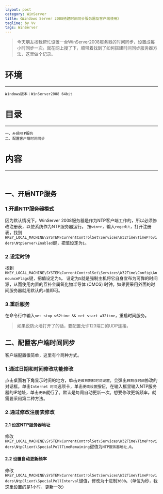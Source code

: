 ```yaml
---
layout: post
category: WinServer
title: 《Windows Server 2008搭建时间同步服务器及客户端使用》
tagline: by Vv
tags: WinServer
---
```


> 今天朋友找我帮忙设置一台WinServer2008服务器的时间同步，设置成每小时同步一次。就在网上搜了下，顺带着找到了如何搭建时间同步服务器方法，这里做个记录。

# 环境 #

***

	Windows版本：WinServer2008 64bit

# 目录 #

***
    一、开启NTP服务
    二、配置客户端时间同步

# 内容 #
***
<br/>

## 一、开启NTP服务 ##

### 1.开启NTP服务器模式 ###

因为默认情况下，WinServer 2008服务器是作为NTP客户端工作的，所以必须修改注册表，以使系统作为NTP服务器运行。
按`win+r`，输入`regedit`，打开注册表，找到`HKEY_LOCAL_MACHINE\SYSTEM\CurrentControlSet\Services\W32Time\TimeProviders\NtpServer\Enabled`键，把值设定为`1`。

### 2.设定时钟 ###

找到`HKEY_LOCAL_MACHINE\SYSTEM\CurrentControlSet\Services\W32Time\Config\AnnounceFlags`键，把值设定为`5`。
设定为`5`就是强制主机将它自身宣布为可靠的时间源，从而使用内置的互补金属氧化物半导体 (CMOS) 时钟。如果要采用外面的时间服务器就用默认的`a`值即可。

### 3.重启服务 ###

在命令行中输入`net stop w32time && net start w32time`，重启时间服务。

>如果说防火墙打开了的话，要配置允许123端口的UDP连接。

## 二、配置客户端时间同步 ##

客户端配置很简单，这里有个两种方式。

### 1.通过日期和时间修改功能修改 ###

点击桌面右下角显示时间的地方，单击`更改日期和时间设置`，会弹出`日期与时间`修改的对话框。单击`Internet 时间`选项卡，单击`更改设置`按钮，在输入框里输入NTP服务器的IP地址，单击`更新`就行了。默认是每周自动更新一次。想要修改更新频率，就需要采用第二种方法。

### 2.通过修改注册表修改 ###

#### 2.1 设定NTP服务器地址 ####

修改`HKEY_LOCAL_MACHINE\SYSTEM\CurrentControlSet\Services\W32Time\TimeProviders\NtpClient\SpecialPollTimeRemaining`键值为`NTP服务器地址,0`。

#### 2.2 设置自动更新频率 ####

修改`HKEY_LOCAL_MACHINE\SYSTEM\CurrentControlSet\Services\W32Time\TimeProviders\NtpClient\SpecialPollInterval`键值，修改为十进制`3600`。（单位为秒，我这里设置的是1小时，更新一次）

